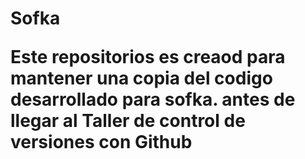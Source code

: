 <h1>Sofka<k1>

<br>

<p>Este repositorios es creaod para mantener una copia del codigo desarrollado para sofka. antes de llegar al <b>Taller de control de versiones con Github
</p>

